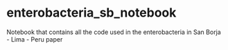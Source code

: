 # enterobacteria_sb_notebook
Notebook that contains all the code used in the enterobacteria in San Borja - Lima - Peru paper
